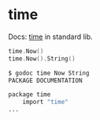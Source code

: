 # time

Docs: [time](https://golang.org/pkg/time/) in standard lib.

```go
time.Now()
time.Now().String()
```

```sh
$ godoc time Now String
PACKAGE DOCUMENTATION

package time
    import "time"
...
```
